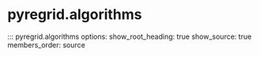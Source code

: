 # pyregrid.algorithms

::: pyregrid.algorithms
    options:
      show_root_heading: true
      show_source: true
      members_order: source
